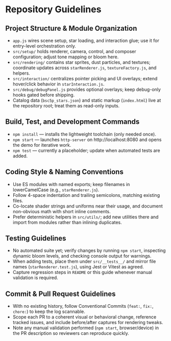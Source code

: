 # Repository Guidelines

## Project Structure & Module Organization
- `app.js` wires scene setup, star loading, and interaction glue; use it for entry-level orchestration only.
- `src/setup/` holds renderer, camera, control, and composer configuration; adjust tone mapping or bloom here.
- `src/rendering/` contains star sprites, dust particles, and textures; coordinate updates across `starRenderer.js`, `textureFactory.js`, and helpers.
- `src/interaction/` centralizes pointer picking and UI overlays; extend hover/click behavior in `starInteraction.js`.
- `src/debug/debugPanel.js` provides optional overlays; keep debug-only hooks gated before shipping.
- Catalog data (`bsc5p_stars.json`) and static markup (`index.html`) live at the repository root; treat them as read-only inputs.

## Build, Test, and Development Commands
- `npm install` — installs the lightweight toolchain (only needed once).
- `npm start` — launches `http-server` on http://localhost:8080 and opens the demo for iterative work.
- `npm test` — currently a placeholder; update when automated tests are added.

## Coding Style & Naming Conventions
- Use ES modules with named exports; keep filenames in lowerCamelCase (e.g., `starRenderer.js`).
- Follow 4-space indentation and trailing semicolons, matching existing files.
- Co-locate shader strings and uniforms near their usage, and document non-obvious math with short inline comments.
- Prefer deterministic helpers in `src/utils/`; add new utilities there and import from modules rather than inlining duplicates.

## Testing Guidelines
- No automated suite yet; verify changes by running `npm start`, inspecting dynamic bloom levels, and checking console output for warnings.
- When adding tests, place them under `src/__tests__/` and mirror file names (`starRenderer.test.js`), using Jest or Vitest as agreed.
- Capture regression steps in `README` or this guide whenever manual validation is required.

## Commit & Pull Request Guidelines
- With no existing history, follow Conventional Commits (`feat:`, `fix:`, `chore:`) to keep the log scannable.
- Scope each PR to a coherent visual or behavioral change, reference tracked issues, and include before/after captures for rendering tweaks.
- Note any manual validation performed (`npm start`, browser/device) in the PR description so reviewers can reproduce quickly.
